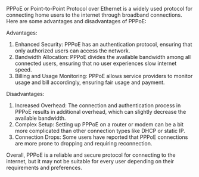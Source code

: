 PPPoE or Point-to-Point Protocol over Ethernet is a widely used protocol for connecting home users to the internet through broadband connections. Here are some advantages and disadvantages of PPPoE:

Advantages:
1. Enhanced Security: PPPoE has an authentication protocol, ensuring that only authorized users can access the network.
2. Bandwidth Allocation: PPPoE divides the available bandwidth among all connected users, ensuring that no user experiences slow internet speed.
3. Billing and Usage Monitoring: PPPoE allows service providers to monitor usage and bill accordingly, ensuring fair usage and payment.

Disadvantages:
1. Increased Overhead: The connection and authentication process in PPPoE results in additional overhead, which can slightly decrease the available bandwidth.
2. Complex Setup: Setting up PPPoE on a router or modem can be a bit more complicated than other connection types like DHCP or static IP.
3. Connection Drops: Some users have reported that PPPoE connections are more prone to dropping and requiring reconnection.

Overall, PPPoE is a reliable and secure protocol for connecting to the internet, but it may not be suitable for every user depending on their requirements and preferences.
